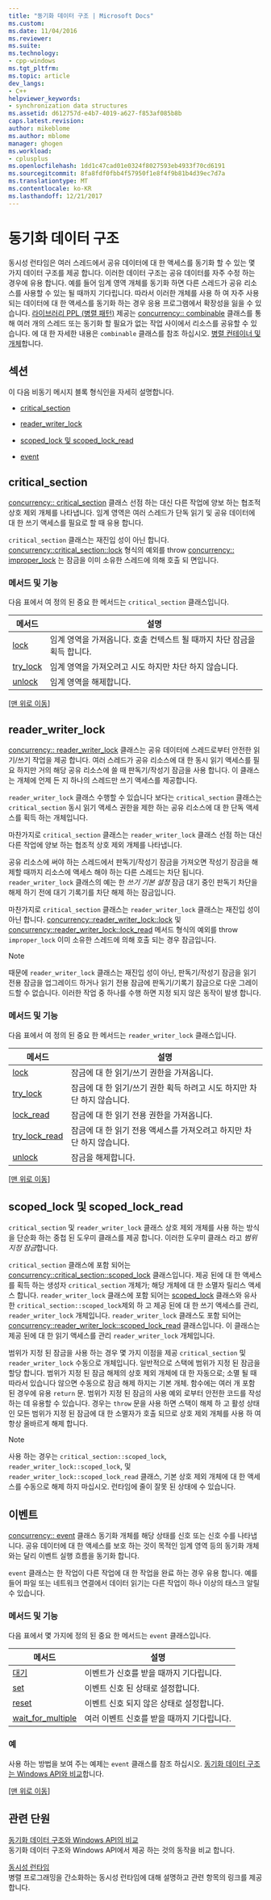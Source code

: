 ```yaml
---
title: "동기화 데이터 구조 | Microsoft Docs"
ms.custom: 
ms.date: 11/04/2016
ms.reviewer: 
ms.suite: 
ms.technology:
- cpp-windows
ms.tgt_pltfrm: 
ms.topic: article
dev_langs:
- C++
helpviewer_keywords:
- synchronization data structures
ms.assetid: d612757d-e4b7-4019-a627-f853af085b8b
caps.latest.revision: 
author: mikeblome
ms.author: mblome
manager: ghogen
ms.workload:
- cplusplus
ms.openlocfilehash: 1dd1c47cad01e0324f8027593eb4933f70cd6191
ms.sourcegitcommit: 8fa8fdf0fbb4f57950f1e8f4f9b81b4d39ec7d7a
ms.translationtype: MT
ms.contentlocale: ko-KR
ms.lasthandoff: 12/21/2017
---
```

# <a name="synchronization-data-structures"></a>동기화 데이터 구조
동시성 런타임은 여러 스레드에서 공유 데이터에 대 한 액세스를 동기화 할 수 있는 몇 가지 데이터 구조를 제공 합니다. 이러한 데이터 구조는 공유 데이터를 자주 수정 하는 경우에 유용 합니다. 예를 들어 임계 영역 개체를 동기화 하면 다른 스레드가 공유 리소스를 사용할 수 있는 될 때까지 기다립니다. 따라서 이러한 개체를 사용 하 여 자주 사용 되는 데이터에 대 한 액세스를 동기화 하는 경우 응용 프로그램에서 확장성을 잃을 수 있습니다. [라이브러리 PPL (병렬 패턴)](../../parallel/concrt/parallel-patterns-library-ppl.md) 제공는 [concurrency:: combinable](../../parallel/concrt/reference/combinable-class.md) 클래스를 통해 여러 개의 스레드 또는 동기화 할 필요가 없는 작업 사이에서 리소스를 공유할 수 있습니다. 에 대 한 자세한 내용은 `combinable` 클래스를 참조 하십시오. [병렬 컨테이너 및 개체](../../parallel/concrt/parallel-containers-and-objects.md)합니다.  
  
##  <a name="top"></a> 섹션  
 이 다음 비동기 메시지 블록 형식인을 자세히 설명합니다.  
  
-   [critical_section](#critical_section)  
  
-   [reader_writer_lock](#reader_writer_lock)  
  
-   [scoped_lock 및 scoped_lock_read](#scoped_lock)  
  
-   [event](#event)  
  
##  <a name="critical_section"></a>critical_section  
 [concurrency:: critical_section](../../parallel/concrt/reference/critical-section-class.md) 클래스 선점 하는 대신 다른 작업에 양보 하는 협조적 상호 제외 개체를 나타냅니다. 임계 영역은 여러 스레드가 단독 읽기 및 공유 데이터에 대 한 쓰기 액세스를 필요로 할 때 유용 합니다.  

 `critical_section` 클래스는 재진입 성이 아닌 합니다. [concurrency::critical_section::lock](reference/critical-section-class.md#lock) 형식의 예외를 throw [concurrency:: improper_lock](../../parallel/concrt/reference/improper-lock-class.md) 는 잠금을 이미 소유한 스레드에 의해 호출 되 면입니다.  


  
### <a name="methods-and-features"></a>메서드 및 기능  
 다음 표에서 여 정의 된 중요 한 메서드는 `critical_section` 클래스입니다.  
  
|메서드|설명|  
|------------|-----------------|  
|[lock](reference/critical-section-class.md#lock)|임계 영역을 가져옵니다. 호출 컨텍스트 될 때까지 차단 잠금을 획득 합니다.|  
|[try_lock](reference/critical-section-class.md#try_lock)|임계 영역을 가져오려고 시도 하지만 차단 하지 않습니다.|  
|[unlock](reference/critical-section-class.md#unlock)|임계 영역을 해제합니다.|  
  
 [[맨 위로 이동](#top)]  
  
##  <a name="reader_writer_lock"></a>reader_writer_lock  
 [concurrency:: reader_writer_lock](../../parallel/concrt/reference/reader-writer-lock-class.md) 클래스는 공유 데이터에 스레드로부터 안전한 읽기/쓰기 작업을 제공 합니다. 여러 스레드가 공유 리소스에 대 한 동시 읽기 액세스를 필요 하지만 거의 해당 공유 리소스에 쓸 때 판독기/작성기 잠금을 사용 합니다. 이 클래스는 개체에 언제 든 지 하나의 스레드만 쓰기 액세스를 제공합니다.  
  
 `reader_writer_lock` 클래스 수행할 수 있습니다 보다는 `critical_section` 클래스는 `critical_section` 동시 읽기 액세스 권한을 제한 하는 공유 리소스에 대 한 단독 액세스를 획득 하는 개체입니다.  
  
 마찬가지로 `critical_section` 클래스는 `reader_writer_lock` 클래스 선점 하는 대신 다른 작업에 양보 하는 협조적 상호 제외 개체를 나타냅니다.  
  
 공유 리소스에 써야 하는 스레드에서 판독기/작성기 잠금을 가져오면 작성기 잠금을 해제할 때까지 리소스에 액세스 해야 하는 다른 스레드는 차단 됩니다. `reader_writer_lock` 클래스의 예는 한 *쓰기 기본 설정* 잠금 대기 중인 판독기 차단을 해제 하기 전에 대기 기록기를 차단 해제 하는 잠금입니다.  
  
 마찬가지로 `critical_section` 클래스는 `reader_writer_lock` 클래스는 재진입 성이 아닌 합니다. [concurrency::reader_writer_lock::lock](reference/reader-writer-lock-class.md#lock) 및 [concurrency::reader_writer_lock::lock_read](reference/reader-writer-lock-class.md#lock_read) 메서드 형식의 예외를 throw `improper_lock` 이미 소유한 스레드에 의해 호출 되는 경우 잠금입니다.  


  
> [!NOTE]
>  때문에 `reader_writer_lock` 클래스는 재진입 성이 아닌, 판독기/작성기 잠금을 읽기 전용 잠금을 업그레이드 하거나 읽기 전용 잠금에 판독기/기록기 잠금으로 다운 그레이드할 수 없습니다. 이러한 작업 중 하나를 수행 하면 지정 되지 않은 동작이 발생 합니다.  
  
### <a name="methods-and-features"></a>메서드 및 기능  
 다음 표에서 여 정의 된 중요 한 메서드는 `reader_writer_lock` 클래스입니다.  
  
|메서드|설명|  
|------------|-----------------|  
|[lock](reference/reader-writer-lock-class.md#lock)|잠금에 대 한 읽기/쓰기 권한을 가져옵니다.|  
|[try_lock](reference/reader-writer-lock-class.md#try_lock)|잠금에 대 한 읽기/쓰기 권한 획득 하려고 시도 하지만 차단 하지 않습니다.|  
|[lock_read](reference/reader-writer-lock-class.md#lock_read)|잠금에 대 한 읽기 전용 권한을 가져옵니다.|  
|[try_lock_read](reference/reader-writer-lock-class.md#try_lock_read)|잠금에 대 한 읽기 전용 액세스를 가져오려고 하지만 차단 하지 않습니다.|  
|[unlock](reference/reader-writer-lock-class.md#unlock)|잠금을 해제합니다.|  
  
 [[맨 위로 이동](#top)]  
  
##  <a name="scoped_lock"></a>scoped_lock 및 scoped_lock_read  
 `critical_section` 및 `reader_writer_lock` 클래스 상호 제외 개체를 사용 하는 방식을 단순화 하는 중첩 된 도우미 클래스를 제공 합니다. 이러한 도우미 클래스 라고 *범위 지정 잠금*합니다.  
  
 `critical_section` 클래스에 포함 되어는 [concurrency::critical_section::scoped_lock](reference/critical-section-class.md#critical_section__scoped_lock_class) 클래스입니다. 제공 된에 대 한 액세스를 획득 하는 생성자 `critical_section` 개체가; 해당 개체에 대 한 소멸자 릴리스 액세스 합니다. `reader_writer_lock` 클래스에 포함 되어는 [scoped_lock](reference/reader-writer-lock-class.md#scoped_lock_class) 클래스와 유사한 `critical_section::scoped_lock`제외 하 고 제공 된에 대 한 쓰기 액세스를 관리, `reader_writer_lock` 개체입니다. `reader_writer_lock` 클래스도 포함 되어는 [concurrency::reader_writer_lock::scoped_lock_read](reference/reader-writer-lock-class.md#scoped_lock_read_class) 클래스입니다. 이 클래스는 제공 된에 대 한 읽기 액세스를 관리 `reader_writer_lock` 개체입니다.  

  
 범위가 지정 된 잠금을 사용 하는 경우 몇 가지 이점을 제공 `critical_section` 및 `reader_writer_lock` 수동으로 개체입니다. 일반적으로 스택에 범위가 지정 된 잠금을 할당 합니다. 범위가 지정 된 잠금 해제의 상호 제외 개체에 대 한 자동으로; 소멸 될 때 따라서 있습니다 않으면 수동으로 잠금 해제 하지는 기본 개체. 함수에는 여러 개 포함 된 경우에 유용 `return` 문. 범위가 지정 된 잠금의 사용 예외 로부터 안전한 코드를 작성 하는 데 유용할 수 있습니다. 경우는 `throw` 문을 사용 하면 스택이 해제 하 고 활성 상태인 모든 범위가 지정 된 잠금에 대 한 소멸자가 호출 되므로 상호 제외 개체를 사용 하 여 항상 올바르게 해제 합니다.  
  
> [!NOTE]
>  사용 하는 경우는 `critical_section::scoped_lock`, `reader_writer_lock::scoped_lock`, 및 `reader_writer_lock::scoped_lock_read` 클래스, 기본 상호 제외 개체에 대 한 액세스를 수동으로 해제 하지 마십시오. 런타임에 줄이 잘못 된 상태에 수 있습니다.  
  
##  <a name="event"></a>이벤트  
 [concurrency:: event](../../parallel/concrt/reference/event-class.md) 클래스 동기화 개체를 해당 상태를 신호 또는 신호 수를 나타냅니다. 공유 데이터에 대 한 액세스를 보호 하는 것이 목적인 임계 영역 등의 동기화 개체와는 달리 이벤트 실행 흐름을 동기화 합니다.  
  
 `event` 클래스는 한 작업이 다른 작업에 대 한 작업을 완료 하는 경우 유용 합니다. 예를 들어 파일 또는 네트워크 연결에서 데이터 읽기는 다른 작업이 하나 이상의 태스크 알릴 수 있습니다.  
  
### <a name="methods-and-features"></a>메서드 및 기능  
 다음 표에서 몇 가지에 정의 된 중요 한 메서드는 `event` 클래스입니다.  
  
|메서드|설명|  
|------------|-----------------|  
|[대기](reference/event-class.md#wait)|이벤트가 신호를 받을 때까지 기다립니다.|  
|[set](reference/event-class.md#set)|이벤트 신호 된 상태로 설정합니다.|  
|[reset](reference/event-class.md#reset)|이벤트 신호 되지 않은 상태로 설정합니다.|  
|[wait_for_multiple](reference/event-class.md#wait_for_multiple)|여러 이벤트 신호를 받을 때까지 기다립니다.|  

  
### <a name="example"></a>예  
 사용 하는 방법을 보여 주는 예제는 `event` 클래스를 참조 하십시오. [동기화 데이터 구조는 Windows API와 비교](../../parallel/concrt/comparing-synchronization-data-structures-to-the-windows-api.md)합니다.  
  
 [[맨 위로 이동](#top)]  
  
## <a name="related-sections"></a>관련 단원  
 [동기화 데이터 구조와 Windows API의 비교](../../parallel/concrt/comparing-synchronization-data-structures-to-the-windows-api.md)  
 동기화 데이터 구조와 Windows API에서 제공 하는 것의 동작을 비교 합니다.  
  
 [동시성 런타임](../../parallel/concrt/concurrency-runtime.md)  
 병렬 프로그래밍을 간소화하는 동시성 런타임에 대해 설명하고 관련 항목의 링크를 제공합니다.

